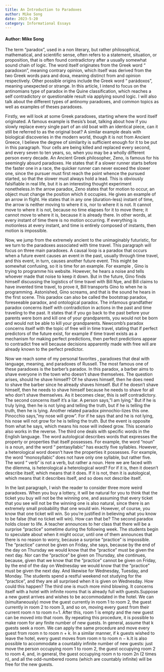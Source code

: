 ```yaml
---
title: An Introduction to Paradoxes
author: Mike Song
date: 2023-5-20
category: Informational Essays
---
```

#### Author: Mike Song

The term “paradox”, used in a non literary, but rather philosophical, mathematical, and scientific sense, often refers to a statement, situation, or proposition, that is often found contradictory after a usually somewhat sound chain of logic. The word itself originates from the Greek word “ paradoxon”, meaning contrary opinion, which itself was derived from the two Greek words para and doxa, <!-- more --> meaning distinct from and opinion respectively. Other possible origins include the Greek word “ parádoxos”, meaning unexpected or strange. In this article, I intend to focus on the antinomians type of paradox in the Quine classification, which reaches a self contradictory or questionable result via applying sound logic. I will also talk about the different types of antinomy paradoxes, and common topics as well as examples of theses paradoxes.

Firstly, we will look at some Greek paradoxes, starting where the word itself originated. A famous example is thesis’s boat, talking about how if you slowly replace every single part of an old boat with an identical piece, can it still be referred to as the original boat? A similar example deals with biological discoveries in the modern world, though it is not from Ancient Greece, I believe the degree of similarity is sufficient enough for it to be put in this paragraph. Your cells are being killed and replaced every second, and every seven to ten years, so, when you may be a wholly different person every decade. An Ancient Greek philosopher, Zeno, is famous for his seemingly absurd paradoxes. He states that if a slower runner starts before the faster one in a race, the quicker runner can never exceed the slower one, since the pursuer must first reach the point whence the pursued started, so that the slower must always hold a lead. This is obviously falsifiable in real life, but it is an interesting thought experiment nonetheless.In the arrow paradox, Zeno states that for motion to occur, an object must change the position which it occupies. He gives an example of an arrow in flight. He states that in any one (duration-less) instant of time, the arrow is neither moving to where it is, nor to where it is not. It cannot move to where it is not, because no time elapses for it to move there; it cannot move to where it is, because it is already there. In other words, at every instant of time there is no motion occurring. If everything is motionless at every instant, and time is entirely composed of instants, then motion is impossible.

Now, we jump from the extremely ancient to the unimaginably futuristic, for we turn to the paradoxes associated with time travel. This paragraph will focus on three main paradoxes. A causal loop is a paradox that occurs when a future event causes an event in the past, usually through time travel, and this event, in turn, causes another future event. This might be somewhat confusing, so it is time for an example. For example , Gino is trying to programme his website. However, he hears a noise and tells whoever made that noise to keep it down. But in the future, Gino finds himself discussing the logistics of time travel with Bill Nye, and Bill claims to have invented time travel, to prove it, Bill transports Gino to when he is programming. Astonished, Gino screams, and that is the sound he hears in the first scene. This paradox can also be called the bootstrap paradox, foreseeable paradox, and ontological paradox. The infamous grandfather paradox concerns itself with contradiction in actions in the past and time traveling to the past. It states that if you go back to the past before your parents were born and kill one of your grandparents, you would not be born and would not be able to kill your grandparents. Newcomb’s paradox concerns itself with the topic of free will in time travel, stating that if perfect predictors of the future exist, for example if time travel exists as a mechanism for making perfect predictions, then perfect predictions appear to contradict free will because decisions apparently made with free will are already known to the perfect predictor.

Now we reach some of my personal favorites , paradoxes that deal with language, meaning, and paradoxes of Russell. The most famous one of these paradoxes is the barber’s paradox. In this paradox, a barber aims to shave everyone in the town who doesn’t shave themselves. The question arises, should he shave himself? Of he shaves himself, then he does need to shave the barber since he already shaves himself. But if he doesn’t shave himself, then he needs to shave himself because he needs to shave for all who don’t shave themselves. As it becomes clear, this is self contradictory. The second concerns itself it’s a liar. A person says,”I am lying.” But if he is truly lying, then he is not lying and telling the truth, but if he is telling the truth, then he is lying. Another related paradox pinnochio-lizes this one. Pinocchio says,”my nose will grow”. For if he says that and he is not lying, his nose will not grow for he is telling the truth. But the event is opposite from what he says, which means his nose will indeed grow. This scenario also works in the reverse. The third one deals with specific words in the English language. The word autological describes words that expresses the property or properties that itself possesses. For example, the word “noun” is a noun, and the word “ pentasyllabic” has exactly five syllables. However, a heterological word doesn’t have the properties it possesses. For example, the word “monosyllabic” does not have only one syllable, but rather five. The word “ verb” is not a verb, but rather a noun. Here we are faced with the dilemma, is heterological a heterological word? For if it is, then it doesn’t describe itself, which means that it does. If it is not, then it is autological, which means that it describes itself, and so does not describe itself.

In the last paragraph, I wish the reader to consider three more weird paradoxes. When you buy a lottery, it will be natural for you to think that the ticket you buy will not be the winning one, and assuming that every ticket that you see will not be the winning one is also natural, since there is an extremely small probability that one would win. However, of course, you know that one ticket will win. So you’re justified in believing what you know to be false (that no ticket will win). How can that be? The second paradox holds closer to life. A teacher announces to her class that there will be a surprise “practice” sometime during the following week. The students begin to speculate about when it might occur, until one of them announces that there is no reason to worry, because a surprise “practice” is impossible. The “practice” cannot be given on Friday, she says, because by the end of the day on Thursday we would know that the “practice” must be given the next day. Nor can the “practice” be given on Thursday, she continues, because, given that we know that the “practice” cannot be given on Friday, by the end of the day on Wednesday we would know that the “practice” must be given the next day. And likewise for Wednesday, Tuesday, and Monday. The students spend a restful weekend not studying for the “practice”, and they are all surprised when it is given on Wednesday. How could this happen? The third one is much more mind blowing. It concerns itself with a hotel with infinite rooms that is already full with guests.Suppose a new guest arrives and wishes to be accommodated in the hotel. We can (simultaneously) move the guest currently in room 1 to room 2, the guest currently in room 2 to room 3, and so on, moving every guest from their current room n to room n+1. After this, room 1 is empty and the new guest can be moved into that room. By repeating this procedure, it is possible to make room for any finite number of new guests. In general, assume that k guests seek a room. We can apply the same procedure and move every guest from room n to room n + k. In a similar manner, if k guests wished to leave the hotel, every guest moves from room n to room n − k.It is also possible to accommodate a countably infinite number of new guests: just move the person occupying room 1 to room 2, the guest occupying room 2 to room 4, and, in general, the guest occupying room n to room 2n (2 times n), and all the odd-numbered rooms (which are countably infinite) will be free for the new guests.
